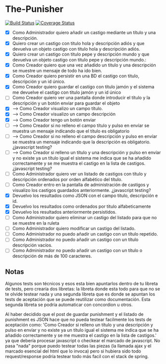 The-Punisher
============
[![Build Status](https://travis-ci.org/Upplication/The-Punisher.svg?branch=jarnaiz)](https://travis-ci.org/Upplication/The-Punisher) [![Coverage Status](https://coveralls.io/repos/Upplication/The-Punisher/badge.png?branch=jarnaiz)](https://coveralls.io/r/Upplication/The-Punisher?branch=jarnaiz)

- [x] Como Administrador quiero añadir un castigo mediante un título y una descripción.
 - [x] Quiero crear un castigo con titulo hola y descripción adiós y que devuelva un objeto castigo con titulo hola y descripción adiós.
 - [x] Quiero crear un castigo con titulo pepe y descripción mundo y que devuelva un objeto castigo con titulo pepe y descripción mundo.:
 - [x] Como Creador quiero que una vez añadido un titulo y una descripción se muestre un mensaje de todo ha ido bien.
 - [x] Como Creador quiero persistir en una BD el castigo con titulo, descripción y un id único.
 - [x] Como Creador quiero guardar el castigo con titulo jamón y el sistema me devuelve el castigo con titulo jamón y un id único
 - [ ] Como Creador quiero ver una pantalla donde introducir el título y la descripción y un botón enviar para guardar el objeto
 - [x] --> Como Creador visualizo un campo título.
 - [x] --> Como Creador visualizo un campo descripción
 - [x] --> Como Creador tengo un botón enviar
 - [ ] --> Como Creador si no relleno el campo título y pulso en envíar se muestra un mensaje indicando que el título es obligatorio
 - [ ] --> Como Creador si no relleno el campo descripción y pulso en envíar se muestra un mensaje indicando que la descripción es obligatorio. ¿javascript testing?
 - [ ] --> Como Creador si relleno un título y una descripción y pulso en envíar y no existe ya un título igual el sistema me indica que se ha añadido correctamente y se me muestra el castigo en la lista de castigos. ¿javascript testing?
- [ ] Como Administrador quiero ver un listado de castigos con título y descripción ordenados por orden alfabético del título.
 - [ ] Como Creador entro en la pantalla de administración de castigos y visualizo los castigos guardados anteriormente. ¿javascript testing?
 - [x] Devuelvo los resultados como JSON con el campo titulo, descripción e id.
 - [x] Devuelvo los resultados como ordenados por titulo alfabeticamente
 - [x] Devuelvo los resultados anteriormente persistidos.
- [ ] Como Administrador quiero eliminar un castigo del listado para que no se muestre en la ruleta
- [ ] Como Administrador quiero modificar un castigo del listado.
- [ ] Como Administrador no puedo añadir un castigo con un título repetido.
- [ ] Como Administrador no puedo añadir un castigo con un título descripción vacíos.
- [ ] Como Administrador no puedo añadir un castigo con un título o descripción de más de 100 caracteres.

## Notas

Algunos tests son técnicos y esos esta bien apuntarlos dentro de tu libreta de tests, pero crearía dos libretas: la libreta donde esta todo para que no se te olvide testear nada y una segunda libreta que es donde se apuntan los tests de aceptación que se puede reutilizar como documentación. Esta segunda libreta se podría automaticar con concordion u otros.

Al haber decidido que el post de guardar punishment y el listado de punishment es JSON hace que no pueda testear facilmente los tests de aceptación como: 'Como Creador si relleno un título y una descripción y pulso en envíar y no existe ya un título igual el sistema me indica que se ha añadido correctamente y se me muestra el castigo en la lista de castigos.' ya que debería procesar javascript o checkear el marcado de javascript. No pasa "nada" porque puedo testear todas las piezas (la llamada ajax y el marcado esencial del html que lo invoca) pero si hubiera sido todo request/response podría testear todo más facil con el stack de spring.
